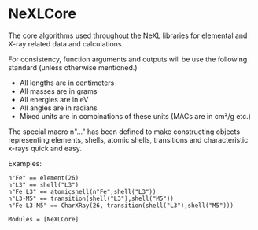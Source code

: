 # NeXLCore

The core algorithms used throughout the NeXL libraries for elemental and X-ray
related data and calculations.

For consistency, function arguments and outputs will be use the following
standard (unless otherwise mentioned.)

  * All lengths are in centimeters
  * All masses are in grams
  * All energies are in eV
  * All angles are in radians
  * Mixed units are in combinations of these units (MACs are in cm²/g etc.)

The special macro n"..." has been defined to make constructing objects representing
elements, shells, atomic shells, transitions and characteristic x-rays quick and
easy.

Examples:

    n"Fe" == element(26)
    n"L3" == shell("L3")
    n"Fe L3" == atomicshell(n"Fe",shell("L3"))
    n"L3-M5" == transition(shell("L3"),shell("M5"))
    n"Fe L3-M5" == CharXRay(26, transition(shell("L3"),shell("M5")))

```@autodocs
Modules = [NeXLCore]
```
